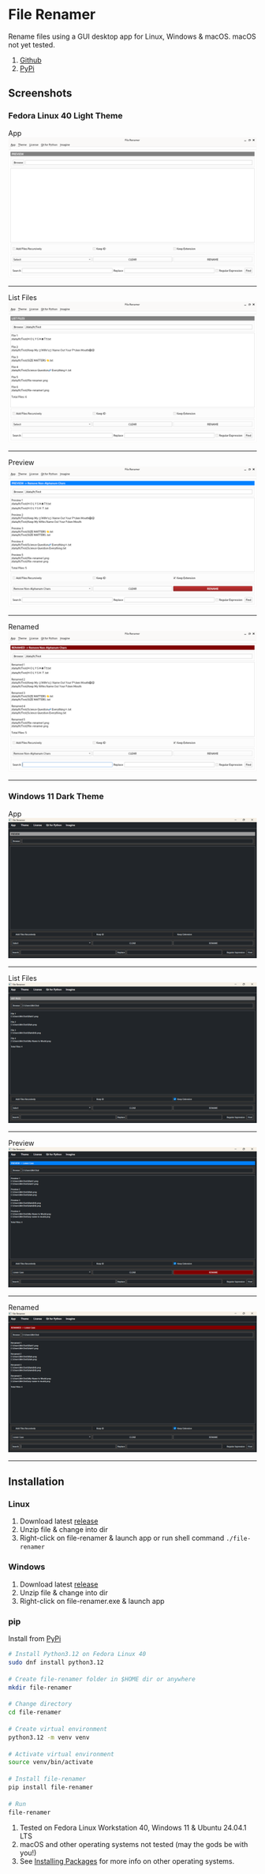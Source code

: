 # File Renamer
Rename files using a GUI desktop app for Linux, Windows & macOS. macOS not yet tested.

1. [Github](https://github.com/mcarlos101/file-renamer)
1. [PyPi](https://pypi.org/project/file-renamer/)

## Screenshots

### Fedora Linux 40 Light Theme
App
![file-renamer app](https://raw.githubusercontent.com/mcarlos101/file-renamer/main/screenshots/fedora-linux-40/light/file-renamer-light-01-app-fedora-linux-40.png)

***

List Files
![List Files](https://raw.githubusercontent.com/mcarlos101/file-renamer/main/screenshots/fedora-linux-40/light/file-renamer-light-02-list-files-fedora-linux-40.png)
***

Preview
![Preview](https://raw.githubusercontent.com/mcarlos101/file-renamer/main/screenshots/fedora-linux-40/light/file-renamer-light-03-preview-fedora-linux-40.png)

***

Renamed
![Renamed](https://raw.githubusercontent.com/mcarlos101/file-renamer/main/screenshots/fedora-linux-40/light/file-renamer-light-04-renamed-fedora-linux-40.png)

***

### Windows 11 Dark Theme
App
![file-renamer app](https://raw.githubusercontent.com/mcarlos101/file-renamer/main/screenshots/windows-11/dark/file-renamer-dark-01-app-windows-11.png)

***

List Files
![List Files](https://raw.githubusercontent.com/mcarlos101/file-renamer/main/screenshots/windows-11/dark/file-renamer-dark-02-list-files-windows-11.png)
***

Preview
![Preview](https://raw.githubusercontent.com/mcarlos101/file-renamer/main/screenshots/windows-11/dark/file-renamer-dark-03-preview-windows-11.png)

***

Renamed
![Renamed](https://raw.githubusercontent.com/mcarlos101/file-renamer/main/screenshots/windows-11/dark/file-renamer-dark-04-renamed-windows-11.png)

***


## Installation

###  Linux
1. Download latest [release](https://github.com/mcarlos101/file-renamer/releases)
1. Unzip file & change into dir
1. Right-click on file-renamer & launch app or run shell command `./file-renamer`

### Windows
1. Download latest [release](https://github.com/mcarlos101/file-renamer/releases)
1. Unzip file & change into dir
1. Right-click on file-renamer.exe & launch app

###  pip
Install from [PyPi](https://pypi.org/project/file-renamer/)
```bash
# Install Python3.12 on Fedora Linux 40
sudo dnf install python3.12

# Create file-renamer folder in $HOME dir or anywhere
mkdir file-renamer

# Change directory
cd file-renamer

# Create virtual environment
python3.12 -m venv venv

# Activate virtual environment
source venv/bin/activate

# Install file-renamer
pip install file-renamer

# Run
file-renamer
```

1. Tested on Fedora Linux Workstation 40, Windows 11 & Ubuntu 24.04.1 LTS
1. macOS and other operating systems not tested (may the gods be with you!)
1. See [Installing Packages](https://packaging.python.org/en/latest/tutorials/installing-packages/) for more info on other operating systems.


